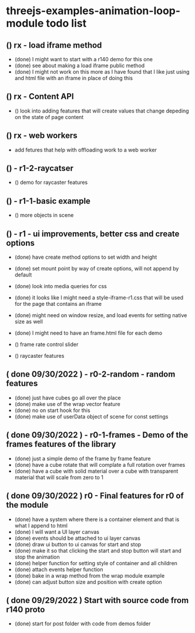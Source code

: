 # threejs-examples-animation-loop-module todo list

## () rx - load iframe method
* (done) I might want to start with a r140 demo for this one
* (done) see about making a load iframe public method
* (done) I might not work on this more as I have found that I like just using and html file with an iframe in place of doing this

## () rx - Content API
* () look into adding features that will create values that change depeding on the state of page content

## () rx - web workers
* add fetures that help with offloading work to a web worker

## () - r1-2-raycatser
* () demo for raycaster features

## () - r1-1-basic example
* () more objects in scene

## () - r1 - ui improvements, better css and create options
* (done) have create method options to set width and height
* (done) set mount point by way of create options, will not append by default
* (done) look into media queries for css
* (done) it looks like I might need a style-iframe-r1.css that will be used for the page that contains an iframe
* (done) might need on window resize, and load events for setting native size as well
* (done) I might need to have an frame.html file for each demo

* () frame rate control slider
* () raycaster features

## ( done 09/30/2022 ) - r0-2-random - random features
* (done) just have cubes go all over the place
* (done) make use of the wrap vector feature
* (done) no on start hook for this
* (done) make use of userData object of scene for const settings

## ( done 09/30/2022 ) - r0-1-frames - Demo of the frames features of the library
* (done) just a simple demo of the frame by frame feature
* (done) have a cube rotate that will complate a full rotation over frames
* (done) have a cube with solid material over a cube with transparent material that will scale from zero to 1

## ( done 09/30/2022 ) r0 - Final features for r0 of the module
* (done) have a system where there is a container element and that is what I append to html
* (done) I will want a UI layer canvas
* (done) events should be attached to ui layer canvas
* (done) draw ui button to ui canvas for start and stop
* (done) make it so that clicking the start and stop button will start and stop the animation
* (done) helper function for setting style of container and all children
* (done) attach events helper function
* (done) bake in a wrap method from the wrap module example
* (done) can adjust button size and position with create option

## ( done 09/29/2022 ) Start with source code from r140 proto
* (done) start for post folder with code from demos folder